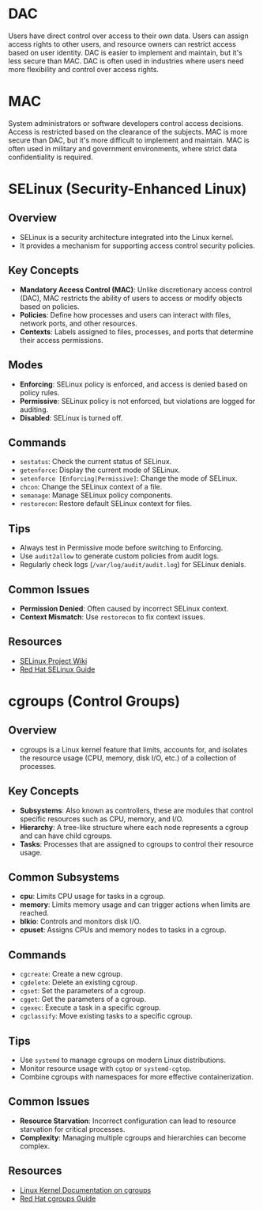# DAC
Users have direct control over access to their own data. Users can assign access rights to other users, and resource owners can restrict access based on user identity. DAC is easier to implement and maintain, but it's less secure than MAC. DAC is often used in industries where users need more flexibility and control over access rights. 
# MAC
System administrators or software developers control access decisions. Access is restricted based on the clearance of the subjects. MAC is more secure than DAC, but it's more difficult to implement and maintain. MAC is often used in military and government environments, where strict data confidentiality is required. 

# SELinux (Security-Enhanced Linux)

## Overview
- SELinux is a security architecture integrated into the Linux kernel.
- It provides a mechanism for supporting access control security policies.

## Key Concepts
- **Mandatory Access Control (MAC)**: Unlike discretionary access control (DAC), MAC restricts the ability of users to access or modify objects based on policies.
- **Policies**: Define how processes and users can interact with files, network ports, and other resources.
- **Contexts**: Labels assigned to files, processes, and ports that determine their access permissions.

## Modes
- **Enforcing**: SELinux policy is enforced, and access is denied based on policy rules.
- **Permissive**: SELinux policy is not enforced, but violations are logged for auditing.
- **Disabled**: SELinux is turned off.

## Commands
- `sestatus`: Check the current status of SELinux.
- `getenforce`: Display the current mode of SELinux.
- `setenforce [Enforcing|Permissive]`: Change the mode of SELinux.
- `chcon`: Change the SELinux context of a file.
- `semanage`: Manage SELinux policy components.
- `restorecon`: Restore default SELinux context for files.

## Tips
- Always test in Permissive mode before switching to Enforcing.
- Use `audit2allow` to generate custom policies from audit logs.
- Regularly check logs (`/var/log/audit/audit.log`) for SELinux denials.

## Common Issues
- **Permission Denied**: Often caused by incorrect SELinux context.
- **Context Mismatch**: Use `restorecon` to fix context issues.

## Resources
- [SELinux Project Wiki](https://selinuxproject.org/page/Main_Page)
- [Red Hat SELinux Guide](https://access.redhat.com/documentation/en-us/red_hat_enterprise_linux/8/html/using_selinux/index)


# cgroups (Control Groups)

## Overview
- cgroups is a Linux kernel feature that limits, accounts for, and isolates the resource usage (CPU, memory, disk I/O, etc.) of a collection of processes.

## Key Concepts
- **Subsystems**: Also known as controllers, these are modules that control specific resources such as CPU, memory, and I/O.
- **Hierarchy**: A tree-like structure where each node represents a cgroup and can have child cgroups.
- **Tasks**: Processes that are assigned to cgroups to control their resource usage.

## Common Subsystems
- **cpu**: Limits CPU usage for tasks in a cgroup.
- **memory**: Limits memory usage and can trigger actions when limits are reached.
- **blkio**: Controls and monitors disk I/O.
- **cpuset**: Assigns CPUs and memory nodes to tasks in a cgroup.

## Commands
- `cgcreate`: Create a new cgroup.
- `cgdelete`: Delete an existing cgroup.
- `cgset`: Set the parameters of a cgroup.
- `cgget`: Get the parameters of a cgroup.
- `cgexec`: Execute a task in a specific cgroup.
- `cgclassify`: Move existing tasks to a specific cgroup.

## Tips
- Use `systemd` to manage cgroups on modern Linux distributions.
- Monitor resource usage with `cgtop` or `systemd-cgtop`.
- Combine cgroups with namespaces for more effective containerization.

## Common Issues
- **Resource Starvation**: Incorrect configuration can lead to resource starvation for critical processes.
- **Complexity**: Managing multiple cgroups and hierarchies can become complex.

## Resources
- [Linux Kernel Documentation on cgroups](https://www.kernel.org/doc/Documentation/cgroup-v1/)
- [Red Hat cgroups Guide](https://access.redhat.com/documentation/en-us/red_hat_enterprise_linux/7/html/resource_management_guide/sec-cgroups)

